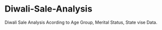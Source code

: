 # Diwali-Sale-Analysis
Diwali Sale Analysis Acording to Age Group, Merital Status, State vise Data.
